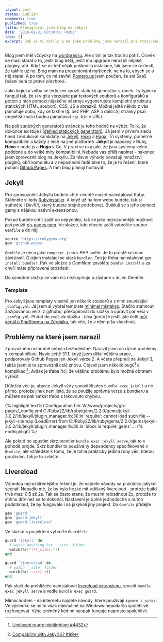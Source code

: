 ```yaml
---
layout: post
status: publish
comments: true
published: true
title: Přemigroval jsem blog na Jekyll
date: '2016-01-31 00:00:00 +0200'
tags: []
excerpt: Jak se mi dařilo a na jaké problémy jsem narazil při statickém generování tohoto blogu v Jekyllu? Dozvíte se to uvnitř! 
---
```


Blog jsem měl vždycky na [wordpressu](http://www.wordpress.org). Ale s tím je tak trochu potíž. Člověk se musí starat o to, jestli blog běží, jestli mu upgrade nerozbil nějaké pluginy, atd. Když se mi teď nějak poškodila instalace, tak jsem se rozhodl, že takhle už ne. Blog mám na prezentování myšlenek, ne na to, abych se o něj staral. A po tom, co mi zavřeli [Postero.us](http://www.posterous.com/) jsem poučen, že ani SaaS řešení není *to pravé ořechové*.  

Jako logická volba se tedy jeví využít statický generátor stránek. Ty typicky fungují tak, že si v gitu verzujete pár textových souborů a konfiguráků a potom z nich pomocí nějakého nástroje vygenerujete kompletní strukturu statických HTML souborů, CSS, JS a obrázků. Možná ještě někdo z vás pamatuje dobu, kdy se takhle (tj. bez PHP, ASP a dalších) stránky psali (největší znalci budou pamatovat `cgi-bin` v URL).  

Na poli statických generátorů stránek je toho hodně na výběr. Tolik, že dokonce existuje i [přehled statických generátorů](https://www.staticgen.com/). Já jsem v prvním sledu hned zredukoval kandidáty na [Jekyll](https://jekyllrb.com/), [Hexo](https://hexo.io/) a [Huga](http://gohugo.io/). Tři systémy, poměrně kompatibilní a každý z nich na jiné platformě. **Jekyll** je napsaný v Ruby, **Hexo** v node.js a **Hugo** v Go. V praxi se ukázalo, že jsou systémy velmi podobné a do velké míry kompatibilní. Nebudu vás příliš napínat - nakonec jsem zprovoznil blog na Jekyllu. Za hlavní výhody považuji množství pluginů, obří komunitu a v neposlední řadě také to, že je to řešení, které pohání [Github Pages](https://pages.github.com/). A tam blog plánuji hostovat. 
 
## Jekyll

Pro zprovoznění Jekyllu budete chtě-nechtě muset nainstalovat Ruby. Stáhněte si tedy [Rubyinstaller](http://rubyinstaller.org/). A když už na tom webu budete, tak si stáhněte i *DevKit*, který budete stejně potřebovat. Buildují se s jeho pomocí gemy s nějakou nativní extensionou.  

Pokud budete chtít začít co nejrychleji, tak se jako nejrozumnější možnost jeví použít [gh-pages gem](https://rubygems.org/gems/github-pages/). Ve složce, kde chcete začít vytvoříte soubor `Gemfile` a do něj:

```ruby
source 'https://rubygems.org'
gem 'github-pages'
```

`Gemfile` je něco jako `composer.json` v PHP světě. Je to prostě seznam závislostí. O jejich instalací se stará `bundler`. Ten je třeba nainstalovat `gem install bundler`. Pak ve složce s Gemfilem zavoláte `bundle install` a za chvíli máte připravené prostředí. 
  
Do samotné složky se vám nic nezkopíruje a zůstane v ní jen Gemfile. 

### Template

Pro Jekyll jsou templaty vlastně jen několik souborů a s nimi související `_config.yml`. Já jsem si vybral template [minimal mistakes](http://mmistakes.github.io/minimal-mistakes/). Stačilo stahnout zazipovanou verzi z githubu, překopírovat do složky a upravit pár věcí v `_config.yml`. Přidat do `exclude` složku `.idea` (protože jestli jste četli [můj seriál o PhpStormu na Zdrojáku](https://www.zdrojak.cz/?s=Jak+b%C3%BDt+produktivn%C3%AD+v+PHPStormu&submit=Hledat), tak víte, že v něm píšu všechno). 

## Problémy na které jsem narazil

Zprovoznění rozhodně nebylo bezbolestné. Narazil jsem na různé problémy s kompatibilitou. Navíc ještě 31.1. když jsem dělal většinu práce, podporovaly Github Pages jen Jekyll verze 2. A včera přepnuli na Jekyll 3, takže jsem si to zprovoznil celé znovu. Objevil jsem několik bugů[^1] a komplikací[^2]. Avšak je třeba říci, že většinu problému bylo možné obratem vyřešit. 

Důležitá věc je, abyste Jekyll vždy spouštěli přes `bundle exec jekyll` a ne přímo, protože jinak není jisté, že se použije správná verze z *bundleru* a můžete se pak setkat třeba s takovouto chybou.  

{% highlight text%}
Configuration file: W:/www/projects/gh-pages/_config.yml
C:/Ruby22/lib/ruby/gems/2.2.0/gems/jekyll-3.0.2/lib/jekyll/plugin_manager.rb:30:in 'require': cannot load such file -- jekyll-sitemap (LoadError)
        from C:/Ruby22/lib/ruby/gems/2.2.0/gems/jekyll-3.0.2/lib/jekyll/plugin_manager.rb:30:in 'block in require_gems'
        ...
{% endhighlight %}

Ale pokud ho spustím skrz bundler `bundle exec jekyll serve`, tak to v pohodě projde. Skrz bundler to používá ty dependency specifikované v `Gemfile`, ale vzhledem k tomu, že je tohle prakticky jediná ruby věc, kterou používám, tak je to zvláštní. 

## Livereload

Výhodou nejrozšířenějšího řešení je, že najdete návody na prakticky jakýkoli scénář. Napadlo mě, že by bylo hezké mít udělaný livereload - protože build trvá mezi 0.5 až 2s. Tak se často stane, že musím reloadnout 2x, protože to stihnu dřív než se to dokončí. Nastavení je úplně jednoduché a nutno podotknout, že by fungovalo i na jakýkoli jiný projekt. Do `Gemfile` přidejte

```ruby
gem 'guard'
gem 'guard-jekyll'
gem 'guard-livereload'
```

Ve složce s projektem vytvořte `Guardfile`


```ruby
guard 'jekyll' do
  # watch anything but '_site' folder
  watch(%r(^(?!_site).*))
end

guard 'livereload' do
  # watch '_site' folder
  watch(%r(_site/.+))
end
```

Pak stačí do prohlížeče nainstalovat [livereload extensionu](http://livereload.com/extensions/), spustit `bundle exec jekyll serve` a vedle `bundle exec guard`.
  
Mimochodem - na internetu najdete návody, které používají `ignore /_site/`. Ve výsledku se mi to však minimálně na Windows nepodařilo spolehlivě rozfungovat. Výše zmíněný kód mi naopak funguje naprosto spolehlivě.  

[^1]: [Unclosed rouge highlighting #4432](https://github.com/jekyll/jekyll/issues/4432)
[^2]: [Compability with Jekyll 3? #99](https://github.com/poole/poole/issues/99)
